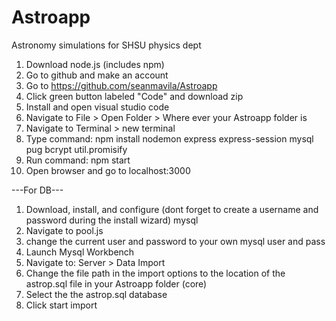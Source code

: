 # Astroapp

Astronomy simulations for SHSU physics dept

1. Download node.js (includes npm)
2. Go to github and make an account
3. Go to https://github.com/seanmavila/Astroapp
4. Click green button labeled "Code" and download zip
5. Install and open visual studio code
6. Navigate to File > Open Folder > Where ever your Astroapp folder is
7. Navigate to Terminal > new terminal
8. Type command: npm install nodemon express express-session mysql pug bcrypt util.promisify
9. Run command: npm start
10. Open browser and go to localhost:3000

---For DB---

1. Download, install, and configure (dont forget to create a username and password during the install wizard) mysql
2. Navigate to pool.js
3. change the current user and password to your own mysql user and pass
4. Launch Mysql Workbench
5. Navigate to: Server > Data Import
6. Change the file path in the import options to the location of the astrop.sql file in your Astroapp folder (core)
7. Select the the astrop.sql database
8. Click start import
